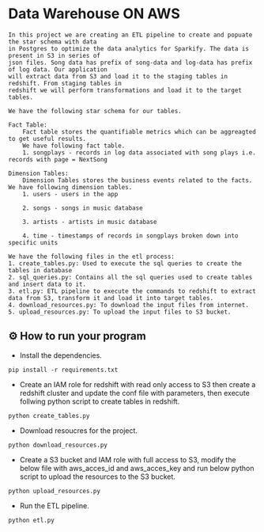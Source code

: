 # Data Warehouse ON AWS
```
In this project we are creating an ETL pipeline to create and popuate the star schema with data
in Postgres to optimize the data analytics for Sparkify. The data is present in S3 in series of
json files. Song data has prefix of song-data and log-data has prefix of log data. Our application
will extract data from S3 and load it to the staging tables in redshift. From staging tables in
redshift we will perform transformations and load it to the target tables.

We have the following star schema for our tables.

Fact Table:
    Fact table stores the quantifiable metrics which can be aggreagted to get useful results.
    We have following fact table.
    1. songplays - records in log data associated with song plays i.e. records with page = NextSong

Dimension Tables:
    Dimension Tables stores the business events related to the facts. We have following dimension tables.
    1. users - users in the app
    
    2. songs - songs in music database

    3. artists - artists in music database

    4. time - timestamps of records in songplays broken down into specific units

We have the following files in the etl process:
1. create_tables.py: Used to execute the sql queries to create the tables in database
2. sql_queries.py: Contains all the sql queries used to create tables and insert data to it.
3. etl.py: ETL pipeline to execute the commands to redshift to extract data from S3, transform it and load it into target tables.
4. download_resources.py: To download the input files from internet.
5. upload_resources.py: To upload the input files to S3 bucket.
```

## ⚙  How to run your program
* Install the dependencies. 
```
pip install -r requirements.txt
```
* Create an IAM role for redshift with read only access to S3 then create a redshift cluster and update the conf 
  file with parameters, then execute follwing python script to create tables in redshift.
```
python create_tables.py
```
* Download resoucres for the project.
```
python download_resources.py
```
* Create a S3 bucket and IAM role with full access to S3, modify the below file with aws_acces_id and aws_acces_key
  and run below python script to upload the resources to the S3 bucket.
```
python upload_resources.py
```
* Run the ETL pipeline.
```
python etl.py
```
